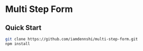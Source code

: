 # Multi Step Form

## Quick Start
```bash
git clone https://github.com/iamdennshi/multi-step-form.git
npm install
```
